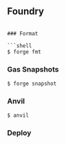 ## Foundry


```

### Format

```shell
$ forge fmt
```

### Gas Snapshots

```shell
$ forge snapshot
```

### Anvil

```shell
$ anvil
```

### Deploy

```
